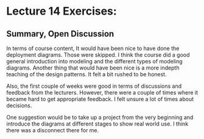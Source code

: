 # Lecture 14 Exercises:

## Summary, Open Discussion
In terms of course content, It would have been nice to have done the deployment diagrams. Those were skipped. I think the course did a good general introduction into modeling and the different types of modeling diagrams. Another thing that would have been nice is a more indepth teaching of the design patterns. It felt a bit rushed to be honest.

Also, the first couple of weeks were good in terms of discussions and feedback from the lecturers. However, there were a couple of times where it became hard to get appropriate feedback. I felt unsure a lot of times about decisions.

One suggestion would be to take up a project from the very beginning and introduce the diagrams at different stages to show real world use. I think there was a disconnect there for me.
